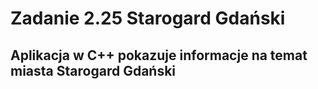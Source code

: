 <h1>Zadanie 2.25 Starogard Gdański</h1>

<h2>Aplikacja w C++ pokazuje informacje na temat miasta Starogard Gdański</h2>